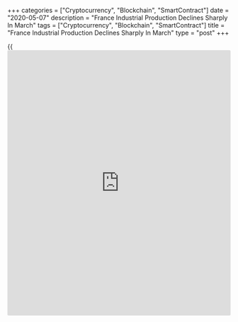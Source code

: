 +++
categories = ["Cryptocurrency", "Blockchain", "SmartContract"]
date = "2020-05-07"
description = "France Industrial Production Declines Sharply In March"
tags = ["Cryptocurrency", "Blockchain", "SmartContract"]
title = "France Industrial Production Declines Sharply In March"
type = "post"
+++

{{<iframe id="large-banner" src="https://www.bounty.group/#slide=5.0" width="100%" height="600" scrolling="no" style="border: 0px solid rgb(216, 221, 230); border-radius: 3px;">}}

France industrial and manufacturing output declined sharply in March as
the spread of [coronavirus][1], or covid-19, disrupted functioning of
factories and supply chains, data from the statistical office Insee
showed Thursday.

Another report from Insee showed that manufactures are forecasting
investment to fall more than previously projected this year largely due
to lower investment in the transport equipment.

Industrial production plunged 16.2 percent month-on-month, in contrast
to February's 0.8 percent rise. Output was expected to fall 12.4 percent
in March.

Likewise, manufacturing output declined 18.2 percent after rising 0.9
percent a month ago.

The monthly fall was largely driven by a 35.9 percent decrease in
transport equipment production and 34.3 percent fall in refined
petroleum products output.

Mining and quarrying output decreased 4.1 percent, while construction
output logged a sharp reduction of 40.1 percent in March.

In the first quarter, industrial output was down 5.6 percent and
manufacturing decreased 6.1 percent from the previous quarter.

Business managers forecast investment to drop 7 percent in nominal [terms](https://www.fintechee.com/terms/)
in 2020, the Insee said in a separate communique. Industrialists
downgraded their January estimate by 10 points. They have estimated
investment to grow 3 percent in 2019.

At the end of the first quarter, private sector payroll employment
dropped 2.3 percent or 453,800 job losses, as a result of crisis caused
by coronavirus pandemic, flash data from Insee showed.

On a yearly basis, employment decreased 1.4 percent, which was -274,900.
It returned to its lowest level since the third quarter of 2017, Insee
said.

Excluding temporary workers, payroll employment fell 0.9 percent or
-162,000 jobs. Temporary employment fell considerably by 37.0 percent
compared to the end of 2019.

For comments and feedback [contact](https://www.playgroundfx.com/contact/): editorial@rtt[news](https://www.letsplayfx.com/blog/forex-news-website/).com

[Economic News][2]

 **What parts of the world are seeing the best (and worst) economic
performances lately? Click[here][3] to check out our [Econ Scorecard][3]
and find out! See up-to-the-moment [ranking](https://www.playgroundfx.com/blog/crypto-exchange-ranking/)s for the best and worst
performers in [GDP][4], [unemployment rate][5], [inflation][6] and much
more.**

   1. www.rtt[news](https://www.letsplayfx.com/blog/forex-news-website/).com/list/coronavirus.aspx
   2. www.rtt[news](https://www.letsplayfx.com/blog/forex-news-website/).com/Content/EconomicNews.aspx
   3. www.rtt[news](https://www.letsplayfx.com/blog/forex-news-website/).com/economic-scorecard/world-rank/unemployment-rate/highest-performance.aspx
   4. www.rtt[news](https://www.letsplayfx.com/blog/forex-news-website/).com/economic-scorecard/world-rank/GDP/highest-performance.aspx
   5. www.rtt[news](https://www.letsplayfx.com/blog/forex-news-website/).com/economic-scorecard/world-rank/unemployment-rate/lowest-performance.aspx
   6. www.rtt[news](https://www.letsplayfx.com/blog/forex-news-website/).com/economic-scorecard/world-rank/CPI/highest-performance.aspx